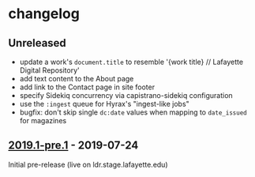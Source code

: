 # changelog

## Unreleased

- update a work's `document.title` to resemble '{work title} // Lafayette Digital Repository'
- add text content to the About page
- add link to the Contact page in site footer
- specify Sidekiq concurrency via capistrano-sidekiq configuration
- use the `:ingest` queue for Hyrax's "ingest-like jobs"
- bugfix: don't skip single `dc:date` values when mapping to `date_issued` for magazines

## [2019.1-pre.1] - 2019-07-24

Initial pre-release (live on ldr.stage.lafayette.edu)

[2019.1-pre.1]: https://github.com/LafayetteCollegeLibraries/spot/releases/tag/2019.1-pre.1
